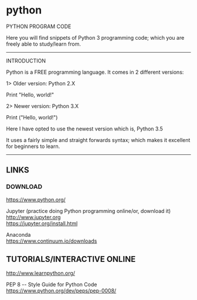 # python

PYTHON PROGRAM CODE

Here you will find snippets of Python 3 programming code; which you are freely able to study/learn from.

-----

INTRODUCTION

Python is a FREE programming language. It comes in 2 different versions:

1> Older version: Python 2.X

Print "Hello, world!"

2> Newer version: Python 3.X

Print ("Hello, world!")

Here I have opted to use the newest version which is, Python 3.5 

It uses a fairly simple and straight forwards syntax; which makes it excellent for beginners to learn.

-----

## LINKS

### DOWNLOAD  

https://www.python.org/

Jupyter (practice doing Python programming online/or, download it)  
http://www.jupyter.org  
https://jupyter.org/install.html  

Anaconda  
https://www.continuum.io/downloads  

## TUTORIALS/INTERACTIVE ONLINE  

http://www.learnpython.org/

PEP 8 -- Style Guide for Python Code  
https://www.python.org/dev/peps/pep-0008/ 


